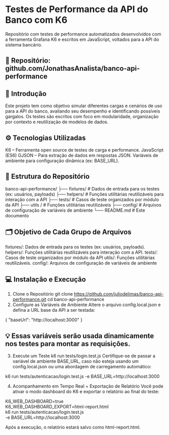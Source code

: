 # Testes de Performance da API do Banco com K6
Repositório com testes de performance automatizados desenvolvidos com a ferramenta Grafana K6 e escritos em JavaScript, voltados para a API do sistema bancário.

## 🔗 Repositório: github.com/JonathasAnalista/banco-api-performance

## 📌 Introdução
Este projeto tem como objetivo simular diferentes cargas e cenários de uso para a API do banco, avaliando seu desempenho e identificando possíveis gargalos. Os testes são escritos com foco em modularidade, organização por contexto e reutilização de modelos de dados.

## ⚙️ Tecnologias Utilizadas
K6 – Ferramenta open source de testes de carga e performance.
JavaScript (ES6)
GJSON – Para extração de dados em respostas JSON.
Variáveis de ambiente para configuração dinâmica (ex: BASE_URL).

## 📁 Estrutura do Repositório
banco-api-performance/
├── fixtures/               # Dados de entrada para os testes (ex: usuários, payloads)
├── helpers/            # Funções utilitárias reutilizáveis para interação com a API
├── tests/              # Casos de teste organizados por módulo da API
├── utils /              # Funções utilitárias reutilizáveis
├── config/        # Arquivos de configuração de variáveis de ambiente
└── README.md           # Este documento

## 🗂️ Objetivo de Cada Grupo de Arquivos
fixtures/: Dados de entrada para os testes (ex: usuários, payloads).
helpers/: Funções utilitárias reutilizáveis para interação com a API.
tests/: Casos de teste organizados por módulo da API
utils/: Funções utilitárias reutilizáveis.
config/: Arquivos de configuração de variáveis de ambiente

## 💻 Instalação e Execução
1. Clone o Repositório
git clone https://github.com/juliodelimas/banco-api-performance.git
cd banco-api-performance
2. Configure as Variáveis de Ambiente
Altere o arquivo config.local.json e defina a URL base da API a ser testada:

{
    "baseUrl": "http://localhost:3000"
}

## 💡 Essas variáveis serão usada dinamicamente nos testes para montar as requisições.

3. Execute um Teste
k6 run tests/login.test.js
Certifique-se de passar a variável de ambiente BASE_URL, caso não esteja usando um config.local.json ou uma abordagem de carregamento automático:

k6 run tests/autenticacao/login.test.js -e BASE_URL=http://localhost:3000

4. Acompanhamento em Tempo Real + Exportação de Relatório
Você pode ativar o modo dashboard do K6 e exportar o relatório ao final do teste:

K6_WEB_DASHBOARD=true \
K6_WEB_DASHBOARD_EXPORT=html-report.html \
k6 run tests/autenticacao/login.test.js \
-e BASE_URL=http://localhost:3000

Após a execução, o relatório estará salvo como html-report.html.
